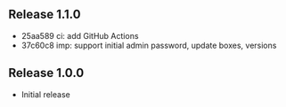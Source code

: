 ## Release 1.1.0

* 25aa589 ci: add GitHub Actions
* 37c60c8 imp: support initial admin password, update boxes, versions


## Release 1.0.0

* Initial release
